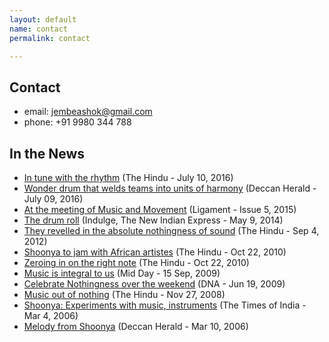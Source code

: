```yaml
---
layout: default
name: contact
permalink: contact

---
```


## Contact
- email: [jembeashok@gmail.com](mailto:jembeashok@gmail.com?ubject=Hello)
- phone: +91 9980 344 788

## In the News

* [In tune with the rhythm](http://www.thehindu.com/features/metroplus/the-healing-power-of-the-djembe/article8828712.ece?w=city) (The Hindu - July 10, 2016)
* [Wonder drum that welds teams into units of harmony](http://www.deccanherald.com/content/556844/wonder-drum-welds-teams-units.html) (Deccan Herald - July 09, 2016)
*   [At the meeting of Music and Movement](http://ligament.in/articles/at-the-meeting-of-music-and-movement) (Ligament - Issue 5, 2015)
*   [The drum roll](http://indulge.newindianexpress.com/the-drum-roll/bangalore/10115) (Indulge, The New Indian Express - May 9, 2014)
*   [They revelled in the absolute nothingness of sound](http://www.thehindu.com/todays-paper/tp-in-school/they-revelled-in-the-absolute-nothingness-of-sound/article3856172.ece) (The Hindu - Sep 4, 2012)
*   [Shoonya to jam with African artistes](http://www.thehindu.com/todays-paper/tp-national/tp-karnataka/shoonya-to-jam-with-african-artistes/article841878.ece) (The Hindu - Oct 22, 2010)
*   [Zeroing in on the right note](http://www.thehindu.com/news/cities/bangalore/zeroing-in-on-the-right-note/article841167.ece) (The Hindu - Oct 22, 2010)
*   [Music is integral to us](http://www.mid-day.com/articles/music-is-integral-to-us/57536#sthash.L8jflgtm.dpuf) (Mid Day - 15 Sep, 2009)
*   [Celebrate Nothingness over the weekend](http://www.dnaindia.com/lifestyle/report-celebrate-nothingness-over-the-weekend-1266417) (DNA - Jun 19, 2009)
*   [Music out of nothing](http://www.thehindu.com/todays-paper/tp-features/tp-metroplus/music-out-of-nothing/article1430022.ece) (The Hindu - Nov 27, 2008)
*   [Shoonya: Experiments with music, instruments](http://timesofindia.indiatimes.com/city/bangalore/Shoonya-Experiments-with-music-instruments/articleshow/1437755.cms) (The Times of India - Mar 4, 2006)
*   [Melody from Shoonya](http://archive.deccanherald.com/Deccanherald/mar102006/metro133142200639.asp) (Deccan Herald - Mar 10, 2006)